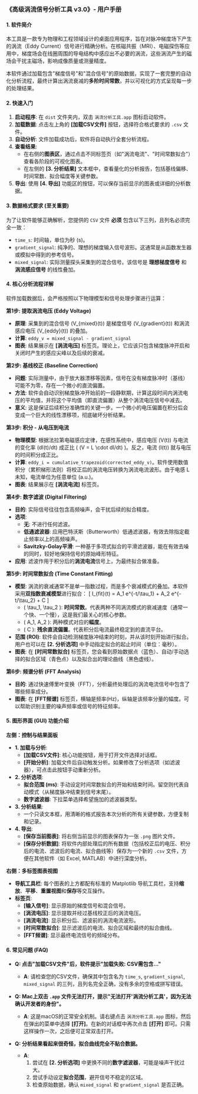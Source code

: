 ### **《高级涡流信号分析工具 v3.0》- 用户手册**

#### **1. 软件简介**

本工具是一款专为物理和工程领域设计的桌面应用程序，旨在对脉冲梯度场下产生的涡流（Eddy Current）信号进行精确分析。在核磁共振（MRI）、电磁探伤等应用中，梯度场会在线圈周围的导电结构中感应出不必要的涡流，这些涡流产生的磁场会干扰主磁场，影响成像质量或测量精度。

本软件通过加载包含"梯度信号"和"混合信号"的原始数据，实现了一套完整的自动化分析流程，最终计算出涡流衰减的**多阶时间常数**，并以可视化的方式呈现每一步的处理结果。

#### **2. 快速入门**

1.  **启动程序**: 在 `dist` 文件夹内，双击 `涡流分析工具.app` 图标启动软件。
2.  **加载数据**: 点击左上角的 **[加载CSV文件]** 按钮，选择符合格式要求的 `.csv` 文件。
3.  **自动分析**: 文件加载成功后，软件将自动执行全套分析流程。
4.  **查看结果**:
    *   在右侧的**图表区**，通过点击不同标签页（如"涡流电流"、"时间常数拟合"）查看各阶段的可视化图表。
    *   在左侧的 **[3. 分析结果]** 文本框中，查看量化的分析报告，包括基线偏移、时间常数、拟合幅度等关键参数。
5.  **导出**: 使用 **[4. 导出]** 功能区的按钮，可以保存当前显示的图表或详细的分析数据。

#### **3. 数据格式要求 (至关重要)**

为了让软件能够正确解析，您提供的 `CSV` 文件 **必须** 包含以下三列，且列名必须完全一致：

*   `time_s`: 时间轴，单位为秒 (s)。
*   `gradient_signal`: 纯净的、理想的梯度输入信号波形。这通常是从函数发生器或模拟中得到的参考信号。
*   `mixed_signal`: 实际测量探头采集到的混合信号。该信号是 **理想梯度信号** 和 **涡流感应信号** 的线性叠加。

#### **4. 核心分析流程详解**

软件加载数据后，会严格按照以下物理模型和信号处理步骤进行运算：

**第1步: 提取涡流电压 (Eddy Voltage)**
*   **原理**: 采集到的混合信号 \(V_{mixed}(t)\) 是梯度信号 \(V_{gradient}(t)\) 和涡流感应电压 \(V_{eddy}(t)\) 的叠加。
*   **计算**: `eddy_v = mixed_signal - gradient_signal`
*   **图表**: 结果展示在 **[涡流电压]** 标签页。理论上，它应该只包含梯度脉冲开启和关闭时产生的感应尖峰以及后续的衰减。

**第2步: 基线校正 (Baseline Correction)**
*   **问题**: 实际测量中，由于放大器漂移等因素，信号在没有梯度脉冲时（基线）可能不为零，存在一个微小的直流偏置。
*   **方法**: 软件会自动识别梯度脉冲开始前的一段静默期，计算这段时间内涡流电压的平均值，并将这个平均值（即直流偏置）从整个涡流电压信号中减去。
*   **意义**: 这是保证后续积分准确性的关键一步。一个微小的电压偏置在积分后会变成一个巨大的线性漂移项，彻底破坏分析结果。

**第3步: 积分 - 从电压到电流**
*   **物理模型**: 根据法拉第电磁感应定律，在感性系统中，感应电压 \(V(t)\) 与电流的变化率 \(dI(t)/dt\) 成正比 ( \(V = L \cdot dI/dt\) )。反之，电流 \(I(t)\) 就与电压的时间积分成正比。
*   **计算**: `eddy_i = cumulative_trapezoid(corrected_eddy_v)`。软件使用数值积分（累积梯形法则）将校正后的涡流电压转换为涡流电流波形。由于电感 L 未知，电流单位为任意单位 (a.u.)。
*   **图表**: 结果展示在 **[涡流电流]** 标签页。

**第4步: 数字滤波 (Digital Filtering)**
*   **目的**: 实际信号往往包含高频噪声，会干扰后续的拟合精度。
*   **选项**:
    *   **无**: 不进行任何滤波。
    *   **低通滤波器**: 应用巴特沃斯（Butterworth）低通滤波器，有效去除指定截止频率以上的高频噪声。
    *   **Savitzky-Golay平滑**: 一种基于多项式拟合的平滑滤波器，能在有效去噪的同时，较好地保持信号的原始峰形特征。
*   **应用**: 滤波作用于积分后的**涡流电流**信号上，为最终拟合做准备。

**第5步: 时间常数拟合 (Time Constant Fitting)**
*   **模型**: 涡流的衰减通常不是单一指数过程，而是多个衰减模式的叠加。本软件采用**双指数衰减模型**进行拟合：
    \[ I_{fit}(t) = A_1 e^{-t/\tau_1} + A_2 e^{-t/\tau_2} + C \]
    *   \( \tau_1, \tau_2 \): **时间常数**。代表两种不同涡流模式的衰减速度（通常一个快、一个慢），这是我们最关心的核心参数。
    *   \( A_1, A_2 \): 两种模式对应的**幅度**。
    *   \( C \): **残余直流偏置**。代表积分后电流最终稳定到的直流平台。
*   **范围 (ROI)**: 软件会自动检测梯度脉冲结束的时刻，并从该时刻开始进行拟合。用户也可以在 **[2. 分析选项]** 中手动指定拟合的起止时间（单位：毫秒）。
*   **图表**: 在 **[时间常数拟合]** 标签页，您会看到原始数据点（蓝色）、自动/手动选择的拟合区域（青色点）以及拟合出的理论曲线（黑色虚线）。

**第6步: 频谱分析 (FFT Analysis)**
*   **目的**: 通过快速傅里叶变换（FFT），分析最终处理后的涡流电流信号中包含了哪些频率成分。
*   **图表**: 在 **[FFT频谱]** 标签页，横轴是频率(Hz)，纵轴是该频率分量的幅度。可以帮助识别主要的噪声频率或信号的特征频率。

#### **5. 图形界面 (GUI) 功能介绍**

**左侧：控制与结果面板**

*   **1. 加载与分析**:
    *   **[加载CSV文件]**: 核心功能按钮，用于打开文件选择对话框。
    *   **[开始分析]**: 加载文件后自动触发分析。如果修改了分析选项（如滤波器），可点击此按钮手动重新分析。
*   **2. 分析选项**:
    *   **拟合范围 (ms)**: 手动设定时间常数拟合的开始和结束时间。留空则代表自动模式（从梯度脉冲结束到信号末尾）。
    *   **数字滤波器**: 下拉菜单选择希望施加的滤波器类型。
*   **3. 分析结果**:
    *   一个只读文本框，用清晰的格式报告本次分析的所有关键参数，方便复制和记录。
*   **4. 导出**:
    *   **[保存当前图表]**: 将右侧当前显示的图表保存为一张 `.png` 图片文件。
    *   **[保存分析数据]**: 将软件内部处理后的所有数据（包括校正后的电压、积分后的电流、滤波后的电流、拟合曲线等）保存为一个新的 `.csv` 文件，方便在其他软件（如 Excel, MATLAB）中进行深度分析。

**右侧：多标签图表视图**

*   **导航工具栏**: 每个图表的上方都配有标准的 Matplotlib 导航工具栏，支持**缩放**、**平移**、**重置视图**和**保存**等交互操作。
*   **标签页**:
    *   **[输入信号]**: 显示原始的梯度信号和混合信号。
    *   **[涡流电压]**: 显示提取并经过基线校正后的涡流电压。
    *   **[涡流电流]**: 显示积分后、滤波前的涡流电流波形。
    *   **[时间常数拟合]**: 显示滤波后的电流、拟合区域和最终的拟合曲线。
    *   **[FFT频谱]**: 显示最终电流信号的频域分布。

#### **6. 常见问题 (FAQ)**

*   **Q: 点击"加载CSV文件"后，软件提示"加载失败: CSV需包含..."**
    *   **A**: 请检查您的CSV文件，确保其中包含名为 `time_s`, `gradient_signal`, `mixed_signal` 的三列，且列名完全正确，没有多余的空格或拼写错误。

*   **Q: Mac上双击 `.app` 文件无法打开，提示"无法打开'涡流分析工具'，因为无法确认开发者的身份"。**
    *   **A**: 这是macOS的正常安全机制。请右键点击 `涡流分析工具.app` 图标，然后在弹出的菜单中选择 **[打开]**。在新的对话框中再次点击 **[打开]** 即可。只需这样操作一次，之后便可正常双击打开。

*   **Q: 分析结果看起来很奇怪，拟合曲线完全不贴合数据。**
    *   **A**:
        1.  尝试在 **[2. 分析选项]** 中更换不同的**数字滤波器**，可能是噪声干扰过大。
        2.  尝试手动设定**拟合范围**，避开信号不稳定的区域。
        3.  检查原始数据，确认 `mixed_signal` 和 `gradient_signal` 是否正确。 